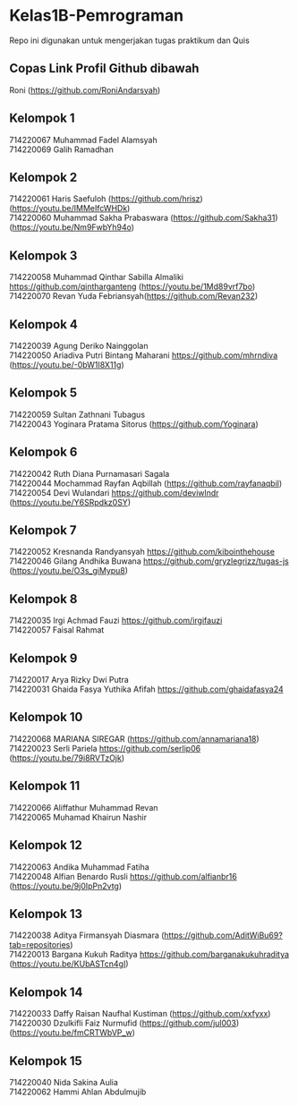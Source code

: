 # Kelas1B-Pemrograman
Repo ini digunakan untuk mengerjakan tugas praktikum dan Quis

## Copas Link Profil Github dibawah 
Roni (https://github.com/RoniAndarsyah)

## Kelompok 1
714220067 Muhammad Fadel Alamsyah <br>
714220069 Galih Ramadhan

## Kelompok 2
714220061 Haris Saefuloh (https://github.com/hrisz) (https://youtu.be/IMMeIfcWHDk)<br>
714220060 Muhammad Sakha Prabaswara (https://github.com/Sakha31) (https://youtu.be/Nm9FwbYh94o)

## Kelompok 3
714220058 Muhammad Qinthar Sabilla Almaliki <br> https://github.com/qintharganteng (https://youtu.be/1Md89vrf7bo)
714220070 Revan Yuda Febriansyah(https://github.com/Revan232)

## Kelompok 4
714220039 Agung Deriko Nainggolan <br>
714220050 Ariadiva Putri Bintang Maharani https://github.com/mhrndiva (https://youtu.be/-0bW1I8X11g)

## Kelompok 5
714220059 Sultan Zathnani Tubagus <br>
714220043 Yoginara Pratama Sitorus (https://github.com/Yoginara)

## Kelompok 6
714220042 Ruth Diana Purnamasari Sagala <br>
714220044 Mochammad Rayfan Aqbillah (https://github.com/rayfanaqbil)<br>
714220054 Devi Wulandari https://github.com/deviwlndr (https://youtu.be/Y6SRpdkz0SY)

## Kelompok 7
714220052 Kresnanda Randyansyah https://github.com/kibointhehouse <br>
714220046 Gilang Andhika Buwana https://github.com/gryzlegrizz/tugas-js (https://youtu.be/O3s_giMypu8)

## Kelompok 8
714220035 Irgi Achmad Fauzi https://github.com/irgifauzi <br> 
714220057 Faisal Rahmat

## Kelompok 9
714220017 Arya Rizky Dwi Putra <br>
714220031 Ghaida Fasya Yuthika Afifah https://github.com/ghaidafasya24

## Kelompok 10
714220068 MARIANA SIREGAR (https://github.com/annamariana18) <br>
714220023 Serli Pariela https://github.com/serlip06 (https://youtu.be/79i8RVTzOjk)

## Kelompok 11
714220066 Aliffathur Muhammad Revan <br>
714220065 Muhamad Khairun Nashir

## Kelompok 12
714220063 Andika Muhammad Fatiha <br>
714220048 Alfian Benardo Rusli https://github.com/alfianbr16 (https://youtu.be/9j0IpPn2vtg)

## Kelompok 13
714220038 Aditya Firmansyah Diasmara (https://github.com/AditWiBu69?tab=repositories) <br>
714220013 Bargana Kukuh Raditya https://github.com/barganakukuhraditya (https://youtu.be/KUbASTcn4gI)

## Kelompok 14
714220033 Daffy Raisan Naufhal Kustiman (https://github.com/xxfyxx) <br>
714220030 Dzulkifli Faiz Nurmufid (https://github.com/jul003) (https://youtu.be/fmCRTWbVP_w)

## Kelompok 15
714220040 Nida Sakina Aulia <br>
714220062 Hammi Ahlan Abdulmujib
